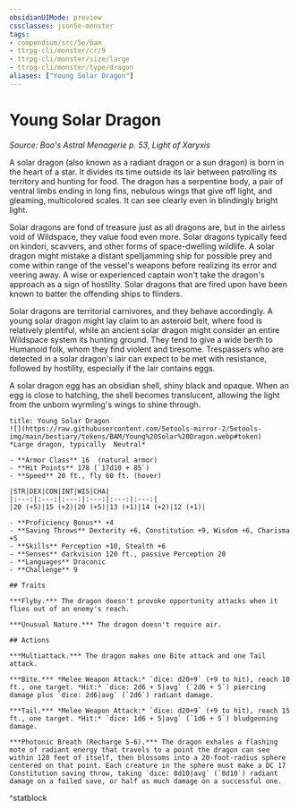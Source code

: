 ```yaml
---
obsidianUIMode: preview
cssclasses: json5e-monster
tags:
- compendium/src/5e/bam
- ttrpg-cli/monster/cr/9
- ttrpg-cli/monster/size/large
- ttrpg-cli/monster/type/dragon
aliases: ["Young Solar Dragon"]
---
```

# Young Solar Dragon
*Source: Boo's Astral Menagerie p. 53, Light of Xaryxis*  

A solar dragon (also known as a radiant dragon or a sun dragon) is born in the heart of a star. It divides its time outside its lair between patrolling its territory and hunting for food. The dragon has a serpentine body, a pair of ventral limbs ending in long fins, nebulous wings that give off light, and gleaming, multicolored scales. It can see clearly even in blindingly bright light.

Solar dragons are fond of treasure just as all dragons are, but in the airless void of Wildspace, they value food even more. Solar dragons typically feed on kindori, scavvers, and other forms of space-dwelling wildlife. A solar dragon might mistake a distant spelljamming ship for possible prey and come within range of the vessel's weapons before realizing its error and veering away. A wise or experienced captain won't take the dragon's approach as a sign of hostility. Solar dragons that are fired upon have been known to batter the offending ships to flinders.

Solar dragons are territorial carnivores, and they behave accordingly. A young solar dragon might lay claim to an asteroid belt, where food is relatively plentiful, while an ancient solar dragon might consider an entire Wildspace system its hunting ground. They tend to give a wide berth to Humanoid folk, whom they find violent and tiresome. Trespassers who are detected in a solar dragon's lair can expect to be met with resistance, followed by hostility, especially if the lair contains eggs.

A solar dragon egg has an obsidian shell, shiny black and opaque. When an egg is close to hatching, the shell becomes translucent, allowing the light from the unborn wyrmling's wings to shine through.

```ad-statblock
title: Young Solar Dragon
![](https://raw.githubusercontent.com/5etools-mirror-2/5etools-img/main/bestiary/tokens/BAM/Young%20Solar%20Dragon.webp#token)
*Large dragon, typically  Neutral*

- **Armor Class** 16  (natural armor)
- **Hit Points** 178 (`17d10 + 85`)
- **Speed** 20 ft., fly 60 ft. (hover)

|STR|DEX|CON|INT|WIS|CHA|
|:---:|:---:|:---:|:---:|:---:|:---:|
|20 (+5)|15 (+2)|20 (+5)|13 (+1)|14 (+2)|12 (+1)|

- **Proficiency Bonus** +4
- **Saving Throws** Dexterity +6, Constitution +9, Wisdom +6, Charisma +5
- **Skills** Perception +10, Stealth +6
- **Senses** darkvision 120 ft., passive Perception 20
- **Languages** Draconic
- **Challenge** 9

## Traits

***Flyby.*** The dragon doesn't provoke opportunity attacks when it flies out of an enemy's reach.

***Unusual Nature.*** The dragon doesn't require air.

## Actions

***Multiattack.*** The dragon makes one Bite attack and one Tail attack.

***Bite.*** *Melee Weapon Attack:* `dice: d20+9` (+9 to hit), reach 10 ft., one target. *Hit:* `dice: 2d6 + 5|avg` (`2d6 + 5`) piercing damage plus `dice: 2d6|avg` (`2d6`) radiant damage.

***Tail.*** *Melee Weapon Attack:* `dice: d20+9` (+9 to hit), reach 15 ft., one target. *Hit:* `dice: 1d6 + 5|avg` (`1d6 + 5`) bludgeoning damage.

***Photonic Breath (Recharge 5-6).*** The dragon exhales a flashing mote of radiant energy that travels to a point the dragon can see within 120 feet of itself, then blossoms into a 20-foot-radius sphere centered on that point. Each creature in the sphere must make a DC 17 Constitution saving throw, taking `dice: 8d10|avg` (`8d10`) radiant damage on a failed save, or half as much damage on a successful one.
```
^statblock